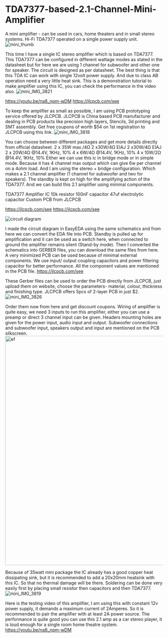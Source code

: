 # TDA7377-based-2.1-Channel-Mini-Amplifier
A mini amplifier - can be used in cars, home theaters and in small stereo systems. Hi-Fi TDA7377 operated on a single power supply unit.
![mini_thumb](https://user-images.githubusercontent.com/97245507/217303813-f62c03c7-4206-4c61-bc00-d0d10f90a0b6.png)

This time I have a single IC stereo amplifier which is based on TDA7377. This TDA7377 can be configured in different wattage modes as stated in the datasheet but for here we are using 1 channel for subwoofer and other one for speaker. The circuit is designed as per datasheet. The best thing is that this TDA IC can work with single 12volt power supply. And due to class AB operation need a very little heat sink. This is a demonstration tutorial to make amplifier using this IC, you can check the performance in the video also.
![mini_IMG_3821](https://user-images.githubusercontent.com/97245507/217304060-e95d990f-e39d-435f-bfb6-a59eb421abd2.png)


https://youtu.be/na8_npm-wDM
https://jlcpcb.com/see

To keep the amplifier as small as possible, I am using PCB prototyping service offered by JLCPCB. JLCPCB is China based PCB manufacturer and dealing in PCB products like precision high layers, Stencils, 3d printing and SMT assembly. Get free coupons of worth $54 on 1st registration to JLCPCB using this link.
![mini_IMG_3818](https://user-images.githubusercontent.com/97245507/217304159-22641643-18bd-4aa9-83aa-9db200b8eec3.png)


You can choose between different packages and get more details directly from official datasheet.
2 x 35W max./4Ω
2 x30W/4Ω EIAJ
2 x30W/4Ω EIAJ
2 x 20W/4Ω @14.4V, 1KHz, 10%
4 x 6W/4Ω @14.4V, 1KHz, 10%
4 x 10W/2Ω @14.4V, 1KHz, 10%
Either we can use this ic in bridge mode or in simple mode. Because it has 4 channel max output which can give 6w per channel on a 4ohm load. And I am using the stereo + bridge configuration. Which makes a 2.1 channel amplifier (1 channel for subwoofer and two for speakers). The standby is kept on high for the amplifying action of the TDA7377. And we can build this 2.1 amplifier using minimal components.

TDA7377 Amplifier IC
10k resistor
100nF capacitor
47uf electrolytic capacitor
Custom PCB from JLCPCB

https://jlcpcb.com/see
https://jlcpcb.com/see

![circuit diagram](https://user-images.githubusercontent.com/97245507/217304240-8821e84c-fea7-4226-bb3a-08f8a7eecf12.png)

I made the circuit diagram in EasyEDA using the same schematics and from here we can convert the EDA file into PCB. Standby is pulled up for amplification and it can be used as a switch here, when connected to ground the amplifier remains silent (Stand-by mode). Then I converted the schematics into GERBER files, you can download the same files from here. A very minimized PCB can be used because of minimal external components. We use input/ output coupling capacitors and power filtering capacitor for better performance. All the component values are mentioned in the PCB file.
https://jlcpcb.com/see

These Gerber files can be used to order the PCB directly from JLCPCB, just upload them on website, choose the parameters- material, colour, thickness and finishing type. JLCPCB offers 5pcs of 2-layer PCB in just $2.
![mini_IMG_3826](https://user-images.githubusercontent.com/97245507/217304366-8d4f8453-c4f1-483f-9bde-ba77d32e7c4a.png)

Order them now from here and get discount coupons. Wiring of amplifier is quite easy, we need 3 inputs to run this amplifier, either you can use a preamp or direct 3 channel input can be given. Headers mounting holes are given for the power input, audio input and output. Subwoofer connections and subwoofer input, speakers output and input are mentioned on the PCB silkscreen.
<img width="732" alt="ef" src="https://user-images.githubusercontent.com/97245507/217304311-9f49a845-39af-486b-ae4f-2937846ecfb3.png">

Because of 35watt mini package the IC already has a good copper heat dissipating sink, but it is recommended to add a 20x20mm heatsink with this IC. So that no thermal damage will be there. Soldering can be done very easily first by placing small resistor then capacitors and then TDA7377.
![mini_IMG_3819](https://user-images.githubusercontent.com/97245507/217304462-ab5e5e48-f72d-4136-bacd-e21e2b09123f.png)

Here is the testing video of this amplifier, I am using this with constant 12v power supply, it demands a maximum current of 2Amperes. So it is recommended to pair the amplifier with at least 2A power source. The performance is quite good you can use this 2.1 amp as a car stereo player, it is loud enough for a single room home theatre system.
https://youtu.be/na8_npm-wDM
